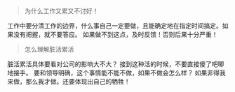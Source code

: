 > 为什么工作又累又不讨好！

工作中要分清工作的边界，什么事自己一定要做，且能确定地在指定时间搞定。如果没有把握，就不要答应。
如果做不到这点，及时反馈！否则后果十分严重！



> 怎么理解脏活累活

脏活累活具体要看对公司的影响大不大？ 接到这种活的时候，不要直接傻了吧唧地接手。 要和领导明确，这个事情能不能不做，如果不做会怎么样？ 如果非得我来做，那么我才做。还要体现出自己的牺牲！







